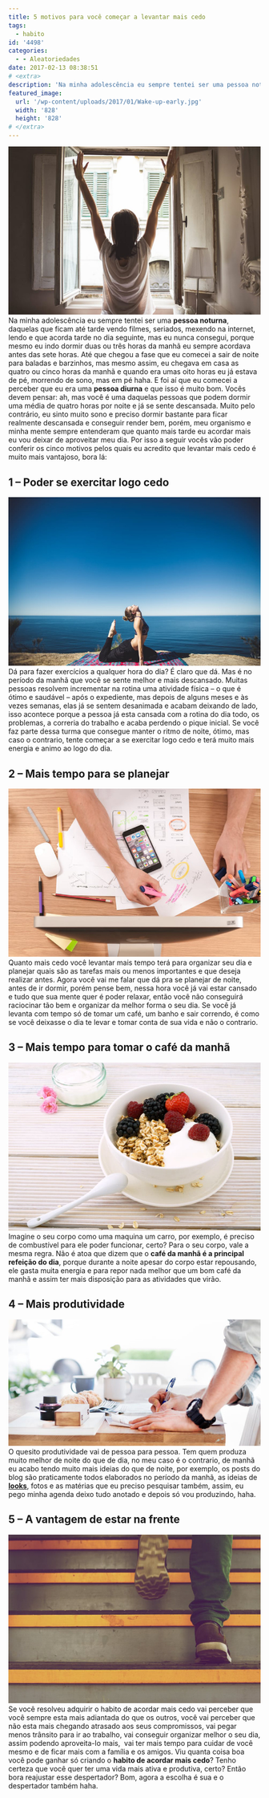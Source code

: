 ```yaml
---
title: 5 motivos para você começar a levantar mais cedo
tags:
  - habito
id: '4498'
categories:
  - - Aleatoriedades
date: 2017-02-13 08:38:51
# <extra>
description: 'Na minha adolescência eu sempre tentei ser uma pessoa noturna, daquelas que ficam até tarde vendo filmes, seriados, mexendo na internet, lendo e que acorda tarde no dia seguinte, mas eu nunca consegui, porque mesmo eu indo dormir duas ou três horas da manhã eu sempre acordava antes das sete horas. Até que chegou a fase que eu comecei a sair de noite para baladas e barzinhos, mas mesmo assim, eu chegava em casa as quatro ou cinco horas da manhã e quando era umas oito horas eu já estava de pé, morrendo de sono, mas em pé haha. E foi aí que eu comecei a perceber que eu era uma pessoa diurna e que isso é muito bom. Vocês devem pensar: ah, mas você é uma daquelas pessoas que podem dormir uma média de quatro horas por noite e &hellip;'
featured_image: 
  url: '/wp-content/uploads/2017/01/Wake-up-early.jpg'
  width: '828'
  height: '828'
# </extra>
---
```


![acordando - espreguiçando ](/wp-content/uploads/2017/01/Wake-up-early.jpg) Na minha adolescência eu sempre tentei ser uma **pessoa noturna**, daquelas que ficam até tarde vendo filmes, seriados, mexendo na internet, lendo e que acorda tarde no dia seguinte, mas eu nunca consegui, porque mesmo eu indo dormir duas ou três horas da manhã eu sempre acordava antes das sete horas. Até que chegou a fase que eu comecei a sair de noite para baladas e barzinhos, mas mesmo assim, eu chegava em casa as quatro ou cinco horas da manhã e quando era umas oito horas eu já estava de pé, morrendo de sono, mas em pé haha. E foi aí que eu comecei a perceber que eu era uma **pessoa diurna** e que isso é muito bom. Vocês devem pensar: ah, mas você é uma daquelas pessoas que podem dormir uma média de quatro horas por noite e já se sente descansada. Muito pelo contrário, eu sinto muito sono e preciso dormir bastante para ficar realmente descansada e conseguir render bem, porém, meu organismo e minha mente sempre entenderam que quanto mais tarde eu acordar mais eu vou deixar de aproveitar meu dia. Por isso a seguir vocês vão poder conferir os cinco motivos pelos quais eu acredito que levantar mais cedo é muito mais vantajoso, bora lá:

## 1 – Poder se exercitar logo cedo

![praticando ioga](/wp-content/uploads/2017/01/praticar-exercícios-pela-manhã.jpeg) Dá para fazer exercícios a qualquer hora do dia? É claro que dá. Mas é no período da manhã que você se sente melhor e mais descansado. Muitas pessoas resolvem incrementar na rotina uma atividade física – o que é ótimo e saudável – após o expediente, mas depois de alguns meses e às vezes semanas, elas já se sentem desanimada e acabam deixando de lado, isso acontece porque a pessoa já esta cansada com a rotina do dia todo, os problemas, a correria do trabalho e acaba perdendo o pique inicial. Se você faz parte dessa turma que consegue manter o ritmo de noite, ótimo, mas caso o contrario, tente começar a se exercitar logo cedo e terá muito mais energia e animo ao logo do dia.

## 2 – Mais tempo para se planejar

![planejamento do dia a dia](/wp-content/uploads/2017/01/planejamento.jpg) Quanto mais cedo você levantar mais tempo terá para organizar seu dia e planejar quais são as tarefas mais ou menos importantes e que deseja realizar antes. Agora você vai me falar que dá pra se planejar de noite, antes de ir dormir, porém pense bem, nessa hora você já vai estar cansado e tudo que sua mente quer é poder relaxar, então você não conseguirá raciocinar tão bem e organizar da melhor forma o seu dia. Se você já levanta com tempo só de tomar um café, um banho e sair correndo, é como se você deixasse o dia te levar e tomar conta de sua vida e não o contrario.

## 3 – Mais tempo para tomar o café da manhã

![Having breakfast](/wp-content/uploads/2017/01/café-da-manhã-saudável.jpeg) Imagine o seu corpo como uma maquina um carro, por exemplo, é preciso de combustível para ele poder funcionar, certo? Para o seu corpo, vale a mesma regra. Não é atoa que dizem que o **café da manhã é a principal refeição do dia**, porque durante a noite apesar do corpo estar repousando, ele gasta muita energia e para repor nada melhor que um bom café da manhã e assim ter mais disposição para as atividades que virão.

## 4 – Mais produtividade

![rendimento e faturamento](/wp-content/uploads/2017/01/organizar-metas.jpeg) O quesito produtividade vai de pessoa para pessoa. Tem quem produza muito melhor de noite do que de dia, no meu caso é o contrario, de manhã eu acabo tendo muito mais ideias do que de noite, por exemplo, os posts do blog são praticamente todos elaborados no período da manhã, as ideias de [**looks**](http://natalia.blog.br/look-do-dia/), fotos e as matérias que eu preciso pesquisar também, assim, eu pego minha agenda deixo tudo anotado e depois só vou produzindo, haha.

## 5 – A vantagem de estar na frente

![subindo escadas](/wp-content/uploads/2017/01/em-vantagem.jpg) Se você resolveu adquirir o habito de acordar mais cedo vai perceber que você sempre esta mais adiantada do que os outros, você vai perceber que não esta mais chegando atrasado aos seus compromissos, vai pegar menos trânsito para ir ao trabalho, vai conseguir organizar melhor o seu dia, assim podendo aproveita-lo mais,  vai ter mais tempo para cuidar de você mesmo e de ficar mais com a família e os amigos. Viu quanta coisa boa você pode ganhar só criando o **habito de acordar mais cedo**? Tenho certeza que você quer ter uma vida mais ativa e produtiva, certo? Então bora reajustar esse despertador? Bom, agora a escolha é sua e o despertador também haha.
